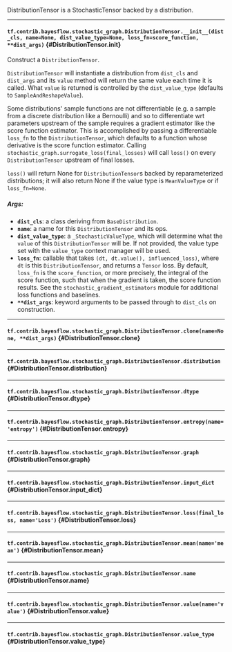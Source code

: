 DistributionTensor is a StochasticTensor backed by a distribution.
- - -

#### `tf.contrib.bayesflow.stochastic_graph.DistributionTensor.__init__(dist_cls, name=None, dist_value_type=None, loss_fn=score_function, **dist_args)` {#DistributionTensor.__init__}

Construct a `DistributionTensor`.

`DistributionTensor` will instantiate a distribution from `dist_cls` and
`dist_args` and its `value` method will return the same value each time
it is called. What `value` is returned is controlled by the
`dist_value_type` (defaults to `SampleAndReshapeValue`).

Some distributions' sample functions are not differentiable (e.g. a sample
from a discrete distribution like a Bernoulli) and so to differentiate
wrt parameters upstream of the sample requires a gradient estimator like
the score function estimator. This is accomplished by passing a
differentiable `loss_fn` to the `DistributionTensor`, which
defaults to a function whose derivative is the score function estimator.
Calling `stochastic_graph.surrogate_loss(final_losses)` will call
`loss()` on every `DistributionTensor` upstream of final losses.

`loss()` will return None for `DistributionTensor`s backed by
reparameterized distributions; it will also return None if the value type is
`MeanValueType` or if `loss_fn=None`.

##### Args:


*  <b>`dist_cls`</b>: a class deriving from `BaseDistribution`.
*  <b>`name`</b>: a name for this `DistributionTensor` and its ops.
*  <b>`dist_value_type`</b>: a `_StochasticValueType`, which will determine what the
      `value` of this `DistributionTensor` will be. If not provided, the
      value type set with the `value_type` context manager will be used.
*  <b>`loss_fn`</b>: callable that takes `(dt, dt.value(), influenced_loss)`, where
      `dt` is this `DistributionTensor`, and returns a `Tensor` loss. By
      default, `loss_fn` is the `score_function`, or more precisely, the
      integral of the score function, such that when the gradient is taken,
      the score function results. See the `stochastic_gradient_estimators`
      module for additional loss functions and baselines.
*  <b>`**dist_args`</b>: keyword arguments to be passed through to `dist_cls` on
      construction.


- - -

#### `tf.contrib.bayesflow.stochastic_graph.DistributionTensor.clone(name=None, **dist_args)` {#DistributionTensor.clone}




- - -

#### `tf.contrib.bayesflow.stochastic_graph.DistributionTensor.distribution` {#DistributionTensor.distribution}




- - -

#### `tf.contrib.bayesflow.stochastic_graph.DistributionTensor.dtype` {#DistributionTensor.dtype}




- - -

#### `tf.contrib.bayesflow.stochastic_graph.DistributionTensor.entropy(name='entropy')` {#DistributionTensor.entropy}




- - -

#### `tf.contrib.bayesflow.stochastic_graph.DistributionTensor.graph` {#DistributionTensor.graph}




- - -

#### `tf.contrib.bayesflow.stochastic_graph.DistributionTensor.input_dict` {#DistributionTensor.input_dict}




- - -

#### `tf.contrib.bayesflow.stochastic_graph.DistributionTensor.loss(final_loss, name='Loss')` {#DistributionTensor.loss}




- - -

#### `tf.contrib.bayesflow.stochastic_graph.DistributionTensor.mean(name='mean')` {#DistributionTensor.mean}




- - -

#### `tf.contrib.bayesflow.stochastic_graph.DistributionTensor.name` {#DistributionTensor.name}




- - -

#### `tf.contrib.bayesflow.stochastic_graph.DistributionTensor.value(name='value')` {#DistributionTensor.value}




- - -

#### `tf.contrib.bayesflow.stochastic_graph.DistributionTensor.value_type` {#DistributionTensor.value_type}




